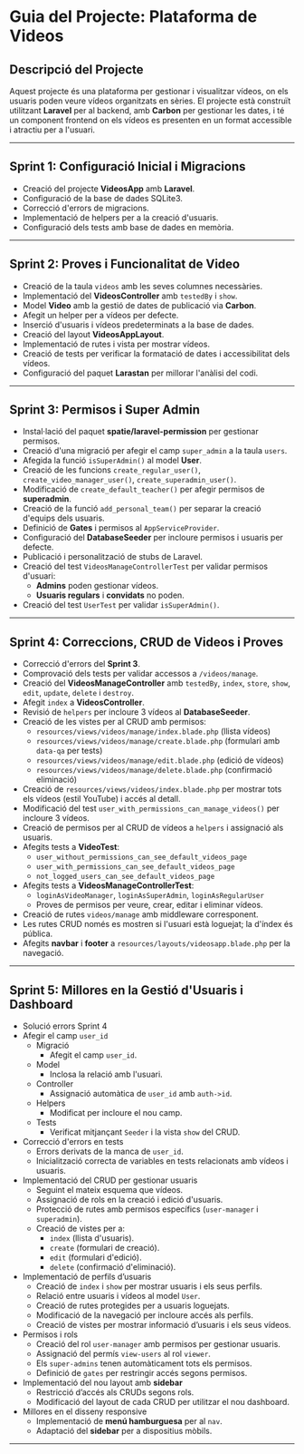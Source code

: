 # Guia del Projecte: Plataforma de Videos

## Descripció del Projecte

Aquest projecte és una plataforma per gestionar i visualitzar vídeos, on els usuaris poden veure vídeos organitzats en sèries. El projecte està construït utilitzant **Laravel** per al backend, amb **Carbon** per gestionar les dates, i té un component frontend on els vídeos es presenten en un format accessible i atractiu per a l'usuari.

---

## Sprint 1: Configuració Inicial i Migracions

- Creació del projecte **VideosApp** amb **Laravel**.
- Configuració de la base de dades SQLite3.
- Correcció d'errors de migracions.
- Implementació de helpers per a la creació d'usuaris.
- Configuració dels tests amb base de dades en memòria.

---

## Sprint 2: Proves i Funcionalitat de Video

- Creació de la taula `videos` amb les seves columnes necessàries.
- Implementació del **VideosController** amb `testedBy` i `show`.
- Model **Video** amb la gestió de dates de publicació via **Carbon**.
- Afegit un helper per a vídeos per defecte.
- Inserció d'usuaris i vídeos predeterminats a la base de dades.
- Creació del layout **VideosAppLayout**.
- Implementació de rutes i vista per mostrar vídeos.
- Creació de tests per verificar la formatació de dates i accessibilitat dels vídeos.
- Configuració del paquet **Larastan** per millorar l'anàlisi del codi.

---

## Sprint 3: Permisos i Super Admin

- Instal·lació del paquet **spatie/laravel-permission** per gestionar permisos.
- Creació d'una migració per afegir el camp `super_admin` a la taula `users`.
- Afegida la funció `isSuperAdmin()` al model **User**.
- Creació de les funcions `create_regular_user()`, `create_video_manager_user()`, `create_superadmin_user()`.
- Modificació de `create_default_teacher()` per afegir permisos de **superadmin**.
- Creació de la funció `add_personal_team()` per separar la creació d'equips dels usuaris.
- Definició de **Gates** i permisos al `AppServiceProvider`.
- Configuració del **DatabaseSeeder** per incloure permisos i usuaris per defecte.
- Publicació i personalització de stubs de Laravel.
- Creació del test `VideosManageControllerTest` per validar permisos d'usuari:
    - **Admins** poden gestionar vídeos.
    - **Usuaris regulars** i **convidats** no poden.
- Creació del test `UserTest` per validar `isSuperAdmin()`.

---

## Sprint 4: Correccions, CRUD de Videos i Proves

- Correcció d'errors del **Sprint 3**.
- Comprovació dels tests per validar accessos a `/videos/manage`.
- Creació del **VideosManageController** amb `testedBy`, `index`, `store`, `show`, `edit`, `update`, `delete` i `destroy`.
- Afegit `index` a **VideosController**.
- Revisió de `helpers` per incloure 3 vídeos al **DatabaseSeeder**.
- Creació de les vistes per al CRUD amb permisos:
    - `resources/views/videos/manage/index.blade.php` (llista vídeos)
    - `resources/views/videos/manage/create.blade.php` (formulari amb `data-qa` per tests)
    - `resources/views/videos/manage/edit.blade.php` (edició de vídeos)
    - `resources/views/videos/manage/delete.blade.php` (confirmació eliminació)
- Creació de `resources/views/videos/index.blade.php` per mostrar tots els vídeos (estil YouTube) i accés al detall.
- Modificació del test `user_with_permissions_can_manage_videos()` per incloure 3 vídeos.
- Creació de permisos per al CRUD de vídeos a `helpers` i assignació als usuaris.
- Afegits tests a **VideoTest**:
    - `user_without_permissions_can_see_default_videos_page`
    - `user_with_permissions_can_see_default_videos_page`
    - `not_logged_users_can_see_default_videos_page`
- Afegits tests a **VideosManageControllerTest**:
    - `loginAsVideoManager`, `loginAsSuperAdmin`, `loginAsRegularUser`
    - Proves de permisos per veure, crear, editar i eliminar vídeos.
- Creació de rutes `videos/manage` amb middleware corresponent.
- Les rutes CRUD només es mostren si l'usuari està loguejat; la d'índex és pública.
- Afegits **navbar** i **footer** a `resources/layouts/videosapp.blade.php` per la navegació.

---

## Sprint 5: Millores en la Gestió d'Usuaris i Dashboard

- Solució errors Sprint 4
- Afegir el camp `user_id`
    - Migració
        - Afegit el camp `user_id`.
    - Model
        - Inclosa la relació amb l'usuari.
    - Controller
        - Assignació automàtica de `user_id` amb `auth->id`.
    - Helpers
        - Modificat per incloure el nou camp.
    - Tests
        - Verificat mitjançant `Seeder` i la vista `show` del CRUD.
- Correcció d'errors en tests
    - Errors derivats de la manca de `user_id`.
    - Inicialització correcta de variables en tests relacionats amb vídeos i usuaris.
- Implementació del CRUD per gestionar usuaris
    - Seguint el mateix esquema que vídeos.
    - Assignació de rols en la creació i edició d'usuaris.
    - Protecció de rutes amb permisos específics (`user-manager` i `superadmin`).
    - Creació de vistes per a:
        - `index` (llista d'usuaris).
        - `create` (formulari de creació).
        - `edit` (formulari d'edició).
        - `delete` (confirmació d'eliminació).
- Implementació de perfils d’usuaris
    - Creació de `index` i `show` per mostrar usuaris i els seus perfils.
    - Relació entre usuaris i vídeos al model `User`.
    - Creació de rutes protegides per a usuaris loguejats.
    - Modificació de la navegació per incloure accés als perfils.
    - Creació de vistes per mostrar informació d’usuaris i els seus vídeos.
- Permisos i rols
    - Creació del rol `user-manager` amb permisos per gestionar usuaris.
    - Assignació del permís `view-users` al rol `viewer`.
    - Els `super-admins` tenen automàticament tots els permisos.
    - Definició de `gates` per restringir accés segons permisos.
- Implementació del nou layout amb **sidebar**
    - Restricció d’accés als CRUDs segons rols.
    - Modificació del layout de cada CRUD per utilitzar el nou dashboard.
- Millores en el disseny responsive
    - Implementació de **menú hamburguesa** per al `nav`.
    - Adaptació del **sidebar** per a dispositius mòbils.


---
